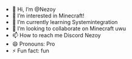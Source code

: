 - 👋 Hi, I’m @Nezoy
- 👀 I’m interested in Minecraft!
- 🌱 I’m currently learning Systemintegration
- 💞️ I’m looking to collaborate on Minecraft uwu
- 📫 How to reach me Discord Nezoy
- 😄 Pronouns: Pro
- ⚡ Fun fact: fun

<!---
Nezoy/Nezoy is a ✨ special ✨ repository because its `README.md` (this file) appears on your GitHub profile.
You can click the Preview link to take a look at your changes.
--->
